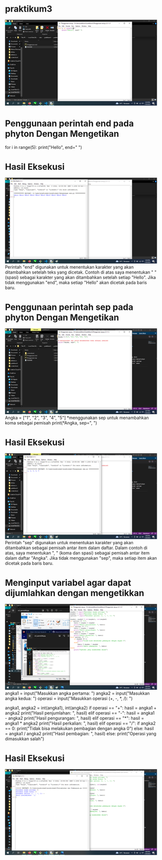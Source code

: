 # praktikum3
![gambar1](screenshoot/ss1.png)
# Penggunaan perintah end pada phyton Dengan Mengetikan
for i in range(5):
    print("Hello", end=" ")
# Hasil Eksekusi
![gambar2](screenshoot/ss2.png)
Perintah "end" digunakan untuk menentukan karakter yang akan ditambahkan setelah teks yang dicetak. Contoh di atas saya menentukan " " (spasi) sebagai karakter yang akan ditambahkan setelah setiap "Hello". Jika tidak menggunakan "end", maka setiap "Hello" akan dicetak pada baris baru.
# Penggunaan perintah sep pada phyton Dengan Mengetikan
![gambar3](screenshoot/ss3.png)
Angka = ["1", "2", "3", "4", "5"]
*menggunakan sep untuk menambahkan koma sebagai pemisah
print(*Angka, sep=", ")
# Hasil Eksekusi
![gambar4](screenshoot/ss4.png)
Perintah "sep" digunakan untuk menentukan karakter yang akan ditambahkan sebagai pemisah antar item dalam daftar. Dalam contoh di atas, saya menentukan ", " (koma dan spasi) sebagai pemisah antar item dalam daftar "Angka". Jika tidak menggunakan "sep", maka setiap item akan dicetak pada baris baru.
# Menginput variabel agar dapat dijumlahkan dengan mengetikkan
![gambar5](screenshoot/ss5.png)
angka1 = input("Masukkan angka pertama: ")
angka2 = input("Masukkan angka kedua: ")
operasi = input("Masukkan operasi (+, -, *, /): ")

angka1, angka2 = int(angka1), int(angka2)
if operasi == "+":
    hasil = angka1 + angka2
    print("Hasil penjumlahan: ", hasil)
elif operasi == "-":
    hasil = angka1 - angka2
    print("Hasil pengurangan: ", hasil)
elif operasi == "*":
    hasil = angka1 * angka2
    print("Hasil perkalian: ", hasil)
elif operasi == "/":
    if angka2 == 0:
        print("Tidak bisa melakukan pembagian dengan angka 0")
    else:
        hasil = angka1 / angka2
        print("Hasil pembagian: ", hasil)
else:
    print("Operasi yang dimasukkan salah")
# Hasil Eksekusi
![gambar6](screenshoot/ss6.png)